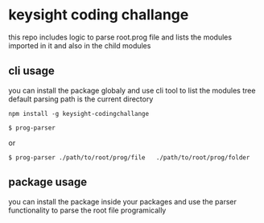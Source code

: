 # keysight coding challange
  this repo includes logic to parse root.prog file and lists the modules imported in it and also in the child modules 

## cli usage
you can install the package globaly and use cli tool to list the modules tree
default parsing path is the current directory 
```
npm install -g keysight-codingchallange

$ prog-parser 
```
or 

```
$ prog-parser ./path/to/root/prog/file   ./path/to/root/prog/folder
```

## package usage
you can install the package inside your packages and use the parser functionality to parse the root file programically